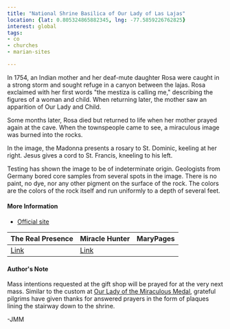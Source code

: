 ```yaml
---
title: "National Shrine Basilica of Our Lady of Las Lajas"
location: {lat: 0.805324865882345, lng: -77.5859226762825}
interest: global
tags:
- co
- churches
- marian-sites

---
```



In 1754, an Indian mother and her deaf-mute daughter Rosa were caught in a strong storm and sought refuge in a canyon between the lajas.  Rosa exclaimed with her first words "the mestiza is calling me," describing the figures of a woman and child.  When returning later, the mother saw an apparition of Our Lady and Child.

Some months later, Rosa died but returned to life when her mother prayed again at the cave. When the townspeople came to see, a miraculous image was burned into the rocks.

In the image, the Madonna presents a rosary to St. Dominic, keeling at her right.  Jesus gives a cord to St. Francis, kneeling to his left.

Testing has shown the image to be of indeterminate origin. Geologists from Germany bored core samples from several spots in the image.  There is no paint, no dye, nor any other pigment on the surface of the rock.  The colors are the colors of the rock itself and run uniformly to a depth of several feet.

#### More Information

* [Official site](https://www.laslajas.org/)


| The Real Presence | Miracle Hunter | MaryPages |
| --- | --- | --- |
| [Link](http://www.therealpresence.org/eucharst/misc/BVM/109_LAJAS_96x96.pdf) | [Link](http://www.miraclehunter.com/marian_apparitions/approved_apparitions/guaitara/index.html) |  |




#### Author's Note

Mass intentions requested at the gift shop will be prayed for at the very next mass.  Similar to the custom at [Our Lady of the Miraculous Medal](/places/fr-paris-chapel-of-our-lady-of-the-miraculous-medal), grateful pilgrims have given thanks for answered prayers in the form of plaques lining the stairway down to the shrine.

-JMM




